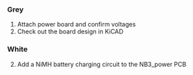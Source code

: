 ### Grey

1. Attach power board and confirm voltages
2. Check out the board design in KiCAD

### White

2. Add a NiMH battery charging circuit to the NB3_power PCB
